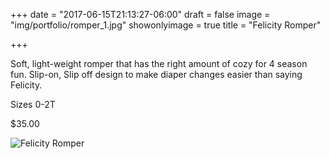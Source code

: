 +++
date = "2017-06-15T21:13:27-06:00"
draft = false
image = "img/portfolio/romper_1.jpg"
showonlyimage = true
title = "Felicity Romper"

+++

Soft, light-weight romper that has the right amount of cozy for 4 season fun. Slip-on, Slip off design to make diaper changes easier than saying Felicity.

Sizes 0-2T

$35.00

![Felicity Romper](/img/portfolio/romper_1.jpg)
